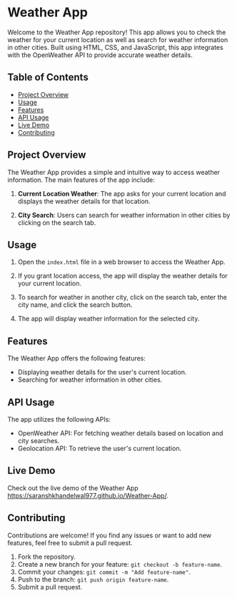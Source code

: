 # Weather App

Welcome to the Weather App repository! This app allows you to check the weather for your current location as well as search for weather information in other cities. Built using HTML, CSS, and JavaScript, this app integrates with the OpenWeather API to provide accurate weather details.

## Table of Contents

- [Project Overview](#project-overview)
- [Usage](#usage)
- [Features](#features)
- [API Usage](#api-usage)
- [Live Demo](#live-demo)
- [Contributing](#contributing)

## Project Overview

The Weather App provides a simple and intuitive way to access weather information. The main features of the app include:

1. **Current Location Weather**: The app asks for your current location and displays the weather details for that location.

2. **City Search**: Users can search for weather information in other cities by clicking on the search tab.

## Usage

1. Open the `index.html` file in a web browser to access the Weather App.

2. If you grant location access, the app will display the weather details for your current location.

3. To search for weather in another city, click on the search tab, enter the city name, and click the search button.

4. The app will display weather information for the selected city.

## Features

The Weather App offers the following features:

- Displaying weather details for the user's current location.
- Searching for weather information in other cities.

## API Usage

The app utilizes the following APIs:

- OpenWeather API: For fetching weather details based on location and city searches.
- Geolocation API: To retrieve the user's current location.

## Live Demo

Check out the live demo of the Weather App https://saranshkhandelwal977.github.io/Weather-App/.

## Contributing

Contributions are welcome! If you find any issues or want to add new features, feel free to submit a pull request.

1. Fork the repository.
2. Create a new branch for your feature: `git checkout -b feature-name`.
3. Commit your changes: `git commit -m "Add feature-name"`.
4. Push to the branch: `git push origin feature-name`.
5. Submit a pull request.
